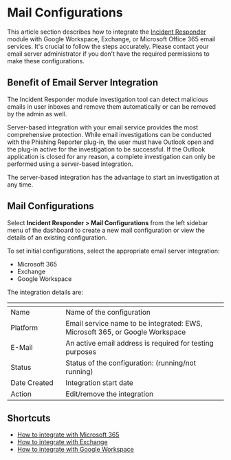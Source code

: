 # Mail Configurations

This article section describes how to integrate the [Incident Responder](https://keepnetlabs.com/products/incident-responder) module with Google Workspace, Exchange, or Microsoft Office 365 email services. It's crucial to follow the steps accurately. Please contact your email server administrator if you don’t have the required permissions to make these configurations.

## Benefit of Email Server Integration

The Incident Responder module investigation tool can detect malicious emails in user inboxes and remove them automatically or can be removed by the admin as well.

Server-based integration with your email service provides the most comprehensive protection. While email investigations can be conducted with the Phishing Reporter plug-in, the user must have Outlook open and the plug-in active for the investigation to be successful. If the Outlook application is closed for any reason, a complete investigation can only be performed using a server-based integration.

The server-based integration has the advantage to start an investigation at any time.

## **Mail Configurations**

Select **Incident Responder > Mail Configurations** from the left sidebar menu of the dashboard to create a new mail configuration or view the details of an existing configuration.

To set initial configurations, select the appropriate email server integration:

* ​Microsoft 365
* Exchange
* Google Workspace

The integration details are:

<table><thead><tr><th width="154.20164126611957"></th><th width="581.1428571428571"></th></tr></thead><tbody><tr><td>Name</td><td>Name of the configuration</td></tr><tr><td>Platform</td><td>Email service name to be integrated: EWS, Microsoft 365, or Google Workspace</td></tr><tr><td>E-Mail</td><td>An active email address is required for testing purposes</td></tr><tr><td>Status</td><td>Status of the configuration: (running/not running)</td></tr><tr><td>Date Created</td><td>Integration start date</td></tr><tr><td>Action</td><td>Edit/remove the integration</td></tr></tbody></table>

## Shortcuts

* [How to integrate with Microsoft 365](microsoft-365.md)
* [How to integrate with Exchange](exchange.md)
* [How to integrate with Google Workspace](google-workspace.md)

